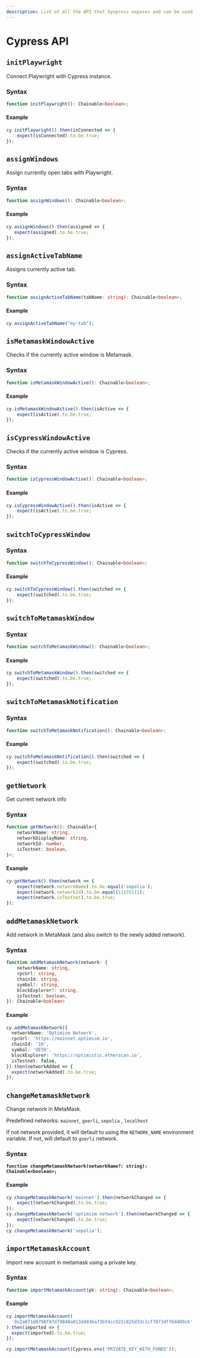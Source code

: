 ```yaml
---
description: List of all the API that Synpress exposes and can be used from Cypress
---
```


# Cypress API

## **`initPlaywright`**

Connect Playwright with Cypress instance.

### Syntax&#x20;

```typescript
function initPlaywright(): Chainable<boolean>;
```

#### Example

```javascript
cy.initPlaywright().then(isConnected => {
    expect(isConnected).to.be.true;
});
```

## **`assignWindows`**

Assign currently open tabs with Playwright.

### Syntax&#x20;

```typescript
function assignWindows(): Chainable<boolean>;
```

#### Example&#x20;

```javascript
cy.assignWindows().then(assigned => {
   expect(assigned).to.be.true;
});
```

## **`assignActiveTabName`**

Assigns currently active tab.

### Syntax&#x20;

```typescript
function assignActiveTabName(tabName: string): Chainable<boolean>;
```

#### Example&#x20;

```javascript
cy.assignActiveTabName("my-tab"); 
```

## **`isMetamaskWindowActive`**

Checks if the currently active window is Metamask.

### Syntax

```typescript
function isMetamaskWindowActive(): Chainable<boolean>; 
```

#### Example

```javascript
cy.isMetamaskWindowActive().then(isActive => {
    expect(isActive).to.be.true;
});
```

## **`isCypressWindowActive`**

Checks if the currently active window is Cypress.

### Syntax

```typescript
function isCypressWindowActive(): Chainable<boolean>;
```

#### **Example**

```javascript
cy.isCypressWindowActive().then(isActive => {
    expect(isActive).to.be.true;
});
```

## **`switchToCypressWindow`**

### **Syntax**

```typescript
function switchToCypressWindow(): Chainable<boolean>;
```

#### Example&#x20;

```javascript
cy.switchToCypressWindow().then(switched => {
    expect(switched).to.be.true;
});
```

## **`switchToMetamaskWindow`**

### **Syntax**

```typescript
function switchToMetamaskWindow(): Chainable<boolean>;
```

#### Example&#x20;

```typescript
cy.switchToMetamaskWindow().then(switched => {
    expect(switched).to.be.true;
});
```

## **`switchToMetamaskNotification`**

### Syntax&#x20;

```typescript
function switchToMetamaskNotification(): Chainable<boolean>;
```

#### Example&#x20;

```javascript
cy.switchToMetamaskNotification().then(switched => {
    expect(switched).to.be.true;
});
```

## **`getNetwork`**

Get current network info&#x20;

### Syntax&#x20;

```typescript
function getNetwork(): Chainable<{
    networkName: string,
    networkDisplayName: string, 
    networkId: number, 
    isTestnet: boolean,
}>;
```

#### Example&#x20;

```typescript
cy.getNetwork().then(network => {
    expect(network.networkName).to.be.equal('sepolia');
    expect(network.networkId).to.be.equal(11155111);
    expect(network.isTestnet).to.be.true;
});
```

## **`addMetamaskNetwork`**

Add network in MetaMask (and also switch to the newly added network).

### Syntax&#x20;

```typescript
function addMetamaskNetwork(network: {
    networkName: string,
    rpcUrl: string,
    chainId: string,
    symbol?: string,
    blockExplorer?: string,
    isTestnet: boolean,
}): Chainable<boolean>
```

#### Example&#x20;

```typescript
cy.addMetamaskNetwork({
  networkName: 'Optimism Network',
  rpcUrl: 'https://mainnet.optimism.io',
  chainId: '10',
  symbol: 'OETH',
  blockExplorer: 'https://optimistic.etherscan.io',
  isTestnet: false,
}).then(networkAdded => {
  expect(networkAdded).to.be.true;
});
```

## **`changeMetamaskNetwork`**

Change network in MetaMask.

Predefined networks: `mainnet`, `goerli`, `sepolia` , `localhost`&#x20;

If not network provided, it will default to using the `NETWORK_NAME` environment variable. If not, will default to `goerli` network.&#x20;

### Syntax&#x20;

<pre class="language-typescript"><code class="lang-typescript"><strong>function changeMetamaskNetwork(networkName?: string): Chainable&#x3C;boolean>;
</strong></code></pre>

#### Example&#x20;

```javascript
cy.changeMetamaskNetwork('mainnet').then(networkChanged => {
    expect(networkChanged).to.be.true;
});
cy.changeMetamaskNetwork('optimism network').then(networkChanged => {
    expect(networkChanged).to.be.true;
});
cy.changeMetamaskNetwork('sepolia');
```

## **`importMetamaskAccount`**

Import new account in metamask using a private key.

### Syntax&#x20;

```typescript
function importMetamaskAccount(pk: string): Chainable<boolean>;
```

#### Example&#x20;

```javascript
cy.importMetamaskAccount(
  '0x2a871d0798f97d79848a013d4936a73bf4cc922c825d33c1cf7073dff6d409c6',
).then(imported => {
  expect(imported).to.be.true;
});

cy.importMetamaskAccount(Cypress.env('PRIVATE_KEY_WITH_FUNDS'));
```



